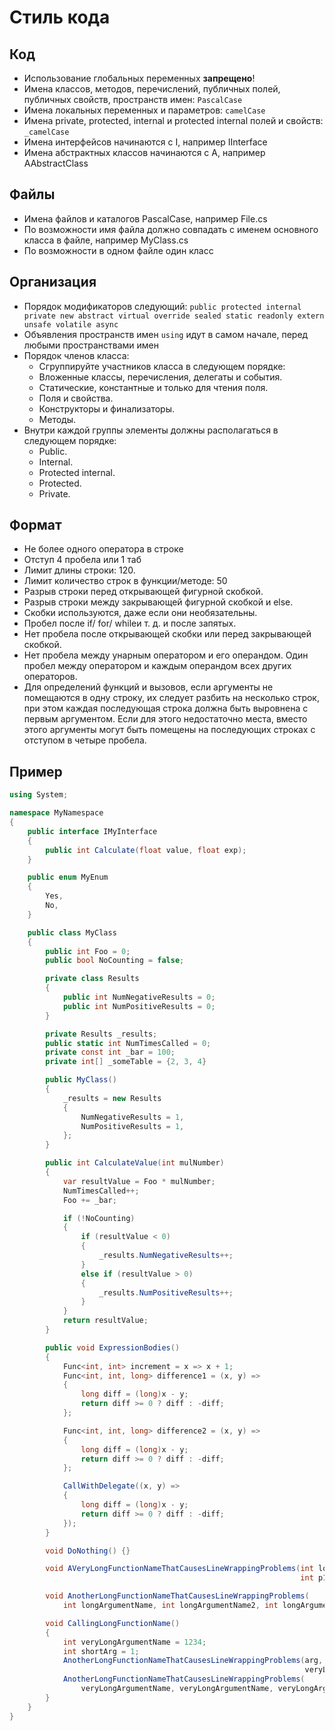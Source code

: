 #	Стиль кода
##	Код
*	Использование глобальных переменных **запрещено**!
*	Имена классов, методов, перечислений, публичных полей, публичных свойств, пространств имен: `PascalCase`
*	Имена локальных переменных и параметров: `camelCase`
*	Имена private, protected, internal и protected internal полей и свойств: `_camelCase`
*	Имена интерфейсов начинаются с I, например IInterface
*	Имена абстрактных классов начинаются с A, например AAbstractClass

##	Файлы
*	Имена файлов и каталогов PascalCase, например File.cs
*	По возможности имя файла должно совпадать с именем основного класса в файле, например MyClass.cs
*	По возможности в одном файле один класс

##	Организация
*	Порядок модификаторов следующий: `public protected internal private
    new abstract virtual override sealed static readonly extern unsafe volatile
    async`
*	Объявления пространств имен `using` идут в самом начале, перед любыми пространствами имен
*	Порядок членов класса:
	*	Сгруппируйте участников класса в следующем порядке:
	* 	Вложенные классы, перечисления, делегаты и события.
	* 	Статические, константные и только для чтения поля.
	* 	Поля и свойства.
	* 	Конструкторы и финализаторы.
	* 	Методы.
*	Внутри каждой группы элементы должны располагаться в следующем порядке:
  	*   Public.
	*   Internal.
	*   Protected internal.
	*   Protected.
	*   Private.

##	Формат
*	Не более одного оператора в строке
*	Отступ 4 пробела или 1 таб
*	Лимит длины строки: 120.
*	Лимит количество строк в функции/методе: 50
*	Разрыв строки перед открывающей фигурной скобкой.
*	Разрыв строки между закрывающей фигурной скобкой и else.
*	Скобки используются, даже если они необязательны.
*	Пробел после if/ for/ whileи т. д. и после запятых.
*	Нет пробела после открывающей скобки или перед закрывающей скобкой.
*	Нет пробела между унарным оператором и его операндом. Один пробел между оператором и каждым операндом всех других операторов.
*	Для определений функций и вызовов, если аргументы не помещаются в одну строку, их следует разбить на несколько строк, при этом каждая последующая строка должна быть выровнена с первым аргументом. Если для этого недостаточно места, вместо этого аргументы могут быть помещены на последующих строках с отступом в четыре пробела.

## Пример

```c#
using System;                           

namespace MyNamespace
{
	public interface IMyInterface
	{
    	public int Calculate(float value, float exp);
	}

	public enum MyEnum
	{
    	Yes,
    	No,
  	}

  	public class MyClass
	{                            
    	public int Foo = 0;
    	public bool NoCounting = false;

    	private class Results
		{
      		public int NumNegativeResults = 0;
      		public int NumPositiveResults = 0;
    	}

    	private Results _results;
    	public static int NumTimesCalled = 0;
    	private const int _bar = 100;
    	private int[] _someTable = {2, 3, 4}

    	public MyClass()
		{
      		_results = new Results
			{
        		NumNegativeResults = 1,
        		NumPositiveResults = 1,
      		};
    	}

		public int CalculateValue(int mulNumber)
		{
			var resultValue = Foo * mulNumber;
			NumTimesCalled++;
			Foo += _bar;

			if (!NoCounting)
			{
				if (resultValue < 0)
				{
					_results.NumNegativeResults++;
				}
				else if (resultValue > 0)
				{
					_results.NumPositiveResults++;
				}
			}
			return resultValue;
		}

		public void ExpressionBodies()
		{
			Func<int, int> increment = x => x + 1;
			Func<int, int, long> difference1 = (x, y) =>
			{
				long diff = (long)x - y;
				return diff >= 0 ? diff : -diff;
			};

			Func<int, int, long> difference2 = (x, y) =>
			{
				long diff = (long)x - y;
				return diff >= 0 ? diff : -diff;
			};

			CallWithDelegate((x, y) =>
			{
				long diff = (long)x - y;
				return diff >= 0 ? diff : -diff;
			});
		}

		void DoNothing() {}

		void AVeryLongFunctionNameThatCausesLineWrappingProblems(int longArgumentName,
																 int p1, int p2) {}

		void AnotherLongFunctionNameThatCausesLineWrappingProblems(
			int longArgumentName, int longArgumentName2, int longArgumentName3) {}

		void CallingLongFunctionName()
		{
			int veryLongArgumentName = 1234;
			int shortArg = 1;
			AnotherLongFunctionNameThatCausesLineWrappingProblems(arg,
																  veryLongArg);
			AnotherLongFunctionNameThatCausesLineWrappingProblems(
				veryLongArgumentName, veryLongArgumentName, veryLongArgumentName);
		}
  	}
}
```